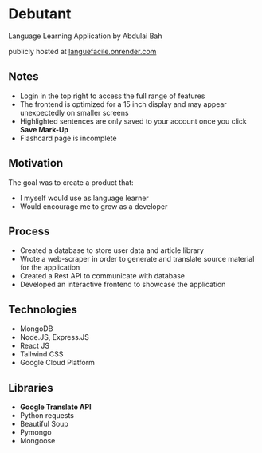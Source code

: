 # Debutant
Language Learning Application by Abdulai Bah

publicly hosted at [languefacile.onrender.com](https://languefacile.onrender.com/)

## Notes
- Login in the top right to access the full range of features
- The frontend is optimized for a 15 inch display and may appear unexpectedly on smaller screens
- Highlighted sentences are only saved to your account once you click **Save Mark-Up**
- Flashcard page is incomplete

## Motivation
The goal was to create a product that: 
- I myself would use as language learner
- Would encourage me to grow as a developer

## Process
- Created a database to store user data and article library
- Wrote a web-scraper in order to generate and translate source material for the application
- Created a Rest API to communicate with database
- Developed an interactive frontend to showcase the application

## Technologies
- MongoDB
- Node.JS, Express.JS
- React JS
- Tailwind CSS
- Google Cloud Platform

## Libraries
- **Google Translate API**
- Python requests
- Beautiful Soup
- Pymongo
- Mongoose

